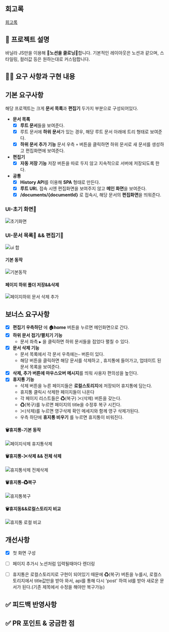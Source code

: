 <!--
  템플릿은 아직 PR 작성이 익숙하지 않으신 분들을 위해서 제공하는 가이드입니다!
  리뷰어 또는 이 PR을 보게 될 다른 사람들이 이 PR을 보는데 참고할 수 있는 내용이 있다면 포함해서 작성해주시면 됩니다.
-->
## 회고록
<a href="https://velog.io/@jzo09/Notion-Cloning-%ED%94%84%EB%A1%9C%EC%A0%9D%ED%8A%B8%EB%A5%BC-%EB%A7%88%EC%B9%98%EB%A9%B0...-%ED%9A%8C%EA%B3%A0" target="blank">회고록<a>
## 📌 프로젝트 설명 
바닐라 JS만을 이용해 📄**노션을 클로닝**📄합니다.
기본적인 레이아웃은 노션과 같으며, 스타일링, 컬러값 등은 원하는대로 커스텀합니다.

## 👩‍💻 요구 사항과 구현 내용 

## 기본 요구사항
해당 프로젝트는 크게 **문서 목록**과 **편집기** 두가지 부분으로 구성되어있다. 

-  **문서 목록** 
   - [x] **루트 문서**들을 보여준다. 
   - [x] 루트 문서에 **하위 문서**가 있는 경우, 해당 루트 문서 아래에 트리 형태로 보여준다.
   - [x] **하위 문서 추가 기능** 
       문서 우측 `+` 버튼을 클릭하면 하위 문서로 새 문서를 생성하고 편집화면에 보여준다. 
       
- **편집기** 
  - [x] **자동 저장 기능** 
      저장 버튼을 따로 두지 않고 지속적으로 서버에 저장되도록 한다.  
- **공통** 
  - [x] **History API**를 이용해 **SPA** 형태로 만든다. 
  - [x] **루트 UR**L 접속 시엔 편집화면을 보여주지 않고 **메인 화면**을 보여준다. 
  - [x]  **/documents/{documentId}** 로 접속시, 해당 문서의 **편집화면**을 띄워준다. 

### UI-초기 화면📄

![초기화면](https://user-images.githubusercontent.com/66211721/132082185-f5079cfc-8367-4aa5-b344-17099a46ab05.png)

### UI-문서 목록📄 && 편집기📖

![ui 합](https://user-images.githubusercontent.com/66211721/132082370-d803121a-f725-489d-8ef8-92a9fac75122.png)

#### 기본 동작

![기본동작](https://user-images.githubusercontent.com/66211721/132047811-404a4ac6-ec95-4afb-ac11-8801a6e0d4c9.gif)


#### 페이지 하위 폴더 저장&&삭제
![페이지하위 문서 삭제 추가](https://user-images.githubusercontent.com/66211721/132047974-d1945a74-4463-4e76-89e5-fbc6213e1fcf.gif)




## 보너스 요구사항
- [x] **편집기 우측하단** 에 **🏠home** 버튼을 누르면  메인화면으로 간다.
- [x] **하위 문서 접기/펼치기 기능**
     - 문서 좌측 `▶` 을 클릭하면 하위 문서들을 접었다 펼칠 수 있다. 
- [x] **문서 삭제 기능** 
   - 문서 목록에서 각 문서 우측에는```―``` 버튼이 있다. 
   - 해당 버튼을 클릭하면   해당 문서를 삭제하고 , 휴지통에 들어가고, 업데이트 된 문서 목록을 보여준다.
- [x] **삭제, 추가 버튼에 마우스오버 메시지**를 띄워 사용자 편의성을 높인다.  
- [x] **휴지통 기능** 
   - 삭제 버튼을 누른 페이지들은 **로컬스토리지**에 저장되어 휴지통에 담는다.
   - 휴지통 클릭시 삭제한 페이지들이 나온다
   - 각 페이지 리스트들은 ♻(복구) ✂(삭제) 버튼을 갖는다.
   - ♻(복구)를 누르면 페이지의 title을 수정후 복구 시킨다.
   - ✂(삭제)를 누르면 영구삭제 확인 메세지와 함께 영구 삭제가된다.
   - 우측 하단에 **휴지통 비우기** 를 누르면 휴지통이 비워진다.

#### 🗑휴지통-기본 동작
![페이지삭제 휴지통삭제](https://user-images.githubusercontent.com/66211721/132048247-93bb67b3-1066-44c9-ac66-1febf3258d6f.gif)

#### 🗑휴지통-✂삭제 && 전체 삭제
![휴지통삭제 전체삭제](https://user-images.githubusercontent.com/66211721/132048446-ce10bd68-8acf-4130-9beb-fed63384ef06.gif)

#### 🗑휴지통-♻복구
![휴지통복구](https://user-images.githubusercontent.com/66211721/132048768-b340463c-3824-43e4-8d70-fbb43be15282.gif)

#### 🗑휴지동&&로컬스토리지 비교
![휴지통 로컬 비교](https://user-images.githubusercontent.com/66211721/132128590-83670838-4b95-401c-87f9-cd0bfbf517fc.gif)

## 개선사항
- [x] 첫 화면 구성
- [ ] 페이지 추가시 노션처럼 입력될때마다 렌더링
- [ ] 휴지통은 로컬스토리지로 구현이 되어있기 때문에 ♻(복구) 버튼을 누를시, 로컬스토리지에서 title값만을 받아 와서, api를 통해 다시 'post' 하여 id를 받아 새로운 문서가 된다.(기존 제목에서 수정을 해야만 복구가능) 




## ✅ 피드백 반영사항  

## ✅ PR 포인트 & 궁금한 점 
